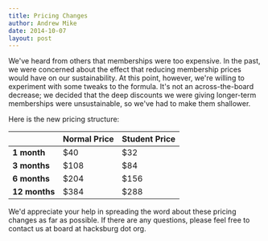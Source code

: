 ```yaml
---
title: Pricing Changes
author: Andrew Mike
date: 2014-10-07
layout: post
---
```

We've heard from others that memberships were too expensive. In the past, we were concerned about the effect that reducing membership prices would have on our sustainability. At this point, however, we're willing to experiment with some tweaks to the formula. It's not an across-the-board decrease; we decided that the deep discounts we were giving longer-term memberships were unsustainable, so we've had to make them shallower.

Here is the new pricing structure:

| | **Normal Price** 	| **Student Price** 	|
|-| ------------ | ------------- |
| **1 month**	 | $40	 | $32	 |
| **3 months**	 | $108 	| $84	 |
| **6 months**	 | $204 	| $156	 |
| **12 months**	 | $384 	| $288	|

We'd appreciate your help in spreading the word about these pricing changes as far as possible. If there are any questions, please feel free to contact us at board at hacksburg dot org.